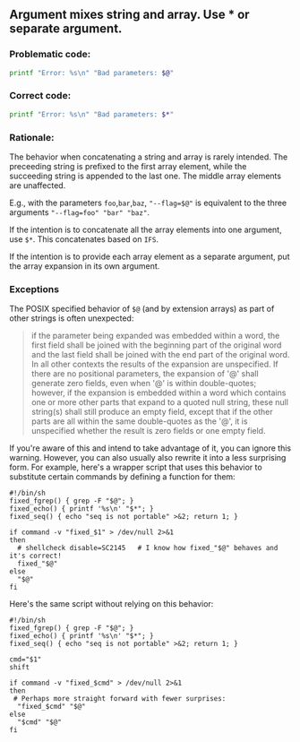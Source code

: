 ## Argument mixes string and array. Use * or separate argument.

### Problematic code:

```sh
printf "Error: %s\n" "Bad parameters: $@"
```

### Correct code:

```sh
printf "Error: %s\n" "Bad parameters: $*"
```

### Rationale:

The behavior when concatenating a string and array is rarely intended. The preceeding string is prefixed to the first array element, while the succeeding string is appended to the last one. The middle array elements are unaffected.

E.g., with the parameters `foo`,`bar`,`baz`, `"--flag=$@"` is equivalent to the three arguments `"--flag=foo" "bar" "baz"`.

If the intention is to concatenate all the array elements into one argument, use `$*`. This concatenates based on `IFS`.

If the intention is to provide each array element as a separate argument, put the array expansion in its own argument.

### Exceptions

The POSIX specified behavior of `$@` (and by extension arrays) as part of other strings is often unexpected:

> if the parameter being expanded was embedded within a word, the first field shall be joined with the beginning part of the original word and the last field shall be joined with the end part of the original word. In all other contexts the results of the expansion are unspecified. If there are no positional parameters, the expansion of '@' shall generate zero fields, even when '@' is within double-quotes; however, if the expansion is embedded within a word which contains one or more other parts that expand to a quoted null string, these null string(s) shall still produce an empty field, except that if the other parts are all within the same double-quotes as the '@', it is unspecified whether the result is zero fields or one empty field.

If you're aware of this and intend to take advantage of it, you can ignore this warning. However, you can also usually also rewrite it into a less surprising form. For example, here's a wrapper script that uses this behavior to substitute certain commands by defining a function for them:

    #!/bin/sh
    fixed_fgrep() { grep -F "$@"; }
    fixed_echo() { printf '%s\n' "$*"; }
    fixed_seq() { echo "seq is not portable" >&2; return 1; }

    if command -v "fixed_$1" > /dev/null 2>&1
    then
      # shellcheck disable=SC2145   # I know how fixed_"$@" behaves and it's correct!
      fixed_"$@"
    else
      "$@"
    fi

Here's the same script without relying on this behavior:

    #!/bin/sh
    fixed_fgrep() { grep -F "$@"; }
    fixed_echo() { printf '%s\n' "$*"; }
    fixed_seq() { echo "seq is not portable" >&2; return 1; }

    cmd="$1"
    shift

    if command -v "fixed_$cmd" > /dev/null 2>&1
    then
     # Perhaps more straight forward with fewer surprises:
      "fixed_$cmd" "$@"
    else
      "$cmd" "$@"
    fi

